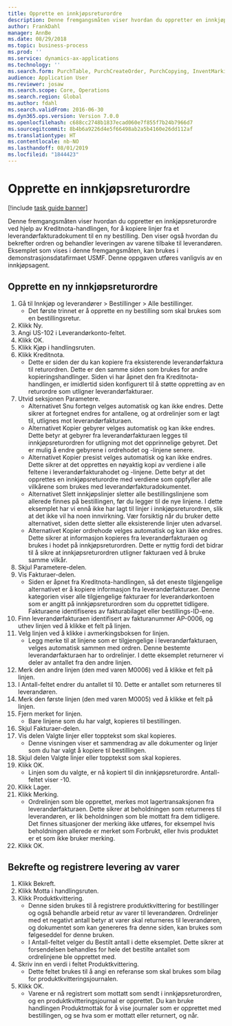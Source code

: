 ```yaml
---
title: Opprette en innkjøpsreturordre
description: Denne fremgangsmåten viser hvordan du oppretter en innkjøpsreturordre ved hjelp av Kreditnota-handlingen, for å kopiere linjer fra et leverandørfakturadokument til en ny bestilling.
author: FrankDahl
manager: AnnBe
ms.date: 08/29/2018
ms.topic: business-process
ms.prod: ''
ms.service: dynamics-ax-applications
ms.technology: ''
ms.search.form: PurchTable, PurchCreateOrder, PurchCopying, InventMarking, PurchEditLines
audience: Application User
ms.reviewer: josaw
ms.search.scope: Core, Operations
ms.search.region: Global
ms.author: fdahl
ms.search.validFrom: 2016-06-30
ms.dyn365.ops.version: Version 7.0.0
ms.openlocfilehash: c688cc2748b1837ecad060e7f855f7b24b7966d7
ms.sourcegitcommit: 8b4b6a9226d4e5f66498ab2a5b4160e26dd112af
ms.translationtype: HT
ms.contentlocale: nb-NO
ms.lasthandoff: 08/01/2019
ms.locfileid: "1844423"
---
```

# <a name="create-a-purchase-return-order"></a>Opprette en innkjøpsreturordre

[!include [task guide banner](../../includes/task-guide-banner.md)]

Denne fremgangsmåten viser hvordan du oppretter en innkjøpsreturordre ved hjelp av Kreditnota-handlingen, for å kopiere linjer fra et leverandørfakturadokument til en ny bestilling. Den viser også hvordan du bekrefter ordren og behandler leveringen av varene tilbake til leverandøren. Eksemplet som vises i denne fremgangsmåten, kan brukes i demonstrasjonsdatafirmaet USMF. Denne oppgaven utføres vanligvis av en innkjøpsagent.


## <a name="create-a-new-purchase-return-order"></a>Opprette en ny innkjøpsreturordre
1. Gå til Innkjøp og leverandører > Bestillinger > Alle bestillinger.
    * Det første trinnet er å opprette en ny bestilling som skal brukes som en bestillingsretur.  
2. Klikk Ny.
3. Angi US-102 i Leverandørkonto-feltet.
4. Klikk OK.
5. Klikk Kjøp i handlingsruten.
6. Klikk Kreditnota.
    * Dette er siden der du kan kopiere fra eksisterende leverandørfaktura til returordren. Dette er den samme siden som brukes for andre kopieringshandlinger. Siden vi har åpnet den fra Kreditnota-handlingen, er imidlertid siden konfigurert til å støtte oppretting av en returordre som utligner leverandørfakturaer.  
7. Utvid seksjonen Parametere.
    * Alternativet Snu fortegn velges automatisk og kan ikke endres. Dette sikrer at fortegnet endres for antallene, og at ordrelinjer som er lagt til, utlignes mot leverandørfakturaen.  
    * Alternativet Kopier gebyrer velges automatisk og kan ikke endres. Dette betyr at gebyrer fra leverandørfakturaen legges til innkjøpsreturordren for utligning mot det opprinnelige gebyret. Det er mulig å endre gebyrene i ordrehodet og -linjene senere.  
    * Alternativet Kopier presist velges automatisk og kan ikke endres. Dette sikrer at det opprettes en nøyaktig kopi av verdiene i alle feltene i leverandørfakturahodet og -linjene. Dette betyr at det opprettes en innkjøpsreturordre med verdiene som oppfyller alle vilkårene som brukes med leverandørfakturadokumentet.  
    * Alternativet Slett innkjøpslinjer sletter alle bestillingslinjene som allerede finnes på bestillingen, før du legger til de nye linjene. I dette eksemplet har vi ennå ikke har lagt til linjer i innkjøpsreturordren, slik at det ikke vil ha noen innvirkning. Vær forsiktig når du bruker dette alternativet, siden dette sletter alle eksisterende linjer uten advarsel.  
    * Alternativet Kopier ordrehode velges automatisk og kan ikke endres. Dette sikrer at informasjon kopieres fra leverandørfakturaen og brukes i hodet på innkjøpsreturordren. Dette er nyttig fordi det bidrar til å sikre at innkjøpsreturordren utligner fakturaen ved å bruke samme vilkår.  
8. Skjul Parametere-delen.
9. Vis Fakturaer-delen.
    * Siden er åpnet fra Kreditnota-handlingen, så det eneste tilgjengelige alternativet er å kopiere informasjon fra leverandørfakturaer. Denne kategorien viser alle tilgjengelige fakturaer for leverandørkontoen som er angitt på innkjøpsreturordren som du opprettet tidligere.   Fakturaene identifiseres av fakturabilaget eller bestillings-ID-ene.  
10. Finn leverandørfakturaen identifisert av fakturanummer AP-0006, og uthev linjen ved å klikke et felt på linjen.
11. Velg linjen ved å klikke i avmerkingsboksen for linjen. 
    * Legg merke til at linjene som er tilgjengelige i leverandørfakturaen, velges automatisk sammen med ordren. Denne bestemte leverandørfakturaen har to ordrelinjer. I dette eksemplet returnerer vi deler av antallet fra den andre linjen.  
12. Merk den andre linjen (den med varen M0006) ved å klikke et felt på linjen.
13. I Antall-feltet endrer du antallet til 10. Dette er antallet som returneres til leverandøren. 
14. Merk den første linjen (den med varen M0005) ved å klikke et felt på linjen.
15. Fjern merket for linjen.
    * Bare linjene som du har valgt, kopieres til bestillingen.  
16. Skjul Fakturaer-delen.
17. Vis delen Valgte linjer eller topptekst som skal kopieres.
    * Denne visningen viser et sammendrag av alle dokumenter og linjer som du har valgt å kopiere til bestillingen.  
18. Skjul delen Valgte linjer eller topptekst som skal kopieres.
19. Klikk OK.
    * Linjen som du valgte, er nå kopiert til din innkjøpsreturordre. Antall-feltet viser -10.   
20. Klikk Lager.
21. Klikk Merking.
    * Ordrelinjen som ble opprettet, merkes mot lagertransaksjonen fra leverandørfakturaen. Dette sikrer at beholdningen som returneres til leverandøren, er lik beholdningen som ble mottatt fra dem tidligere. Det finnes situasjoner der merking ikke utføres, for eksempel hvis beholdningen allerede er merket som Forbrukt, eller hvis produktet er et som ikke bruker merking.  
22. Klikk OK.

## <a name="confirm-and-record-the-shipment-of-goods"></a>Bekrefte og registrere levering av varer
1. Klikk Bekreft.
2. Klikk Motta i handlingsruten.
3. Klikk Produktkvittering.
    * Denne siden brukes til å registrere produktkvittering for bestillinger og også behandle arbeid retur av varer til leverandøren. Ordrelinjer med et negativt antall betyr at varer skal returneres til leverandøren, og dokumentet som kan genereres fra denne siden, kan brukes som følgeseddel for denne bruken.   
    * I Antall-feltet velger du Bestilt antall i dette eksemplet.   Dette sikrer at forsendelsen behandles for hele det bestilte antallet som ordrelinjene ble opprettet med.   
4. Skriv inn en verdi i feltet Produktkvittering.
    * Dette feltet brukes til å angi en referanse som skal brukes som bilag for produktkvitteringsjournalen.  
5. Klikk OK.
    * Varene er nå registrert som mottatt som sendt i innkjøpsreturordren, og en produktkvitteringsjournal er opprettet. Du kan bruke handlingen Produktmottak for å vise journaler som er opprettet med bestillingen, og se hva som er mottatt eller returnert, og når.  

